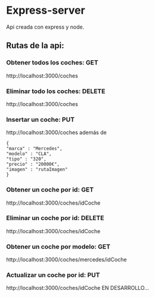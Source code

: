 # Express-server
Api creada con express y node.

## Rutas de la api:
### Obtener todos los coches: GET
http://localhost:3000/coches
### Eliminar todo los coches: DELETE
http://localhost:3000/coches
### Insertar un coche: PUT
http://localhost:3000/coches
además de 
```ssh
{
"marca" : "Mercedes",
"modelo" : "CLA",
"tipo" : "320",
"precio" : "20000€",
"imagen" : "rutaImagen"
}
```
### Obtener un coche por id: GET
http://localhost:3000/coches/idCoche
### Eliminar un coche por id: DELETE
http://localhost:3000/coches/idCoche
### Obtener un coche por modelo: GET
http://localhost:3000/coches/mercedes/idCoche
### Actualizar un coche por id: PUT
http://localhost:3000/coches/idCoche
EN DESARROLLO...